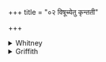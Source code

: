 +++
title = "०२ विषूच्येतु कृन्तती"

+++

<details><summary>Whitney</summary>

### Translation
2. Let the cutting one (*kṛt*) go asunder, she who bears as it were a  
club (*pínăka*); asunder \[go\] the mind of her that returns to life  
(*punarbhú*); unsuccessful \[are\] the malignant ones.

### Notes
Ppp. has no variants to cast light on this very obscure verse; it adds  
at the end *ape 'taṣ paripanthino 'po 'ghāyur arṣatu*. The comm. reads  
*punarbhavā* in **c**; he supplies "the array (*senā*) of our enemies"  
as the missing noun in the verse, and explains the epithet as  
"reassembling after dispersal." He paraphrases *kṛntatī́* with  
*chindatī*. ⌊SPP's *pada*-reading is *punaḥ॰bhúvāḥ*, against *Index  
Verborum,* p. 184 (corrected p. 383), and against *Skt. Gr.* §352 a,  
which should be corrected by p. 411 of Lanman's *Noun-Inflection.*⌋
</details>

<details><summary>Griffith</summary>

Far let her go, cutting her way, brandishing, as it were, a club: Diverted be the new-born's mind: ne'er are the wicked prosperous.
</details>
